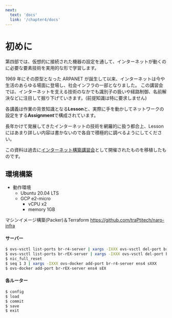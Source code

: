 ```yaml
---
next:
  text: 'docs'
  link: '/chapter4/docs'
---
```


# 初めに

第四部では、仮想的に接続された機器の設定を通して、インターネットが動くのに必要な要素技術を実用的な形で学習します。

1969 年にその原型となった ARPANET が誕生して以来、インターネットは今や生活のあらゆる場面に登場し、社会インフラの一部となりました。
この講習会では、インターネットを支える技術のなかでも識別子の扱いや経路制御、名前解決などに注目して掘り下げていきます。(前提知識は特に要求しません)

各講義は作業の背景知識となる**Lesson**と、実際に手を動かしてネットワークの設定をする**Assignment**で構成されています。

長年かけて発展してきたインターネットの技術を網羅的に扱う都合上、Lesson にはあまり詳しい内容は書かないので各自で積極的に調べるようにしてください。

この資料は過去に[インターネット構築講習会](https://github.com/hijiki51/InternetArchLecture)として開催されたものを移植したものです。

## 環境構築
- 動作環境
  - Ubuntu 20.04 LTS
  - GCP e2-micro
    - vCPU x2
    - memory 1GB

マシンイメージ構築(Packer)＆Terraform
https://github.com/traPtitech/naro-infra

#### サーバー
```sh
$ ovs-vsctl list-ports br-r4-server | xargs -IXXX ovs-vsctl del-port br-r4-server XXX
$ ovs-vsctl list-ports br-rEX-server | xargs -IXXX ovs-vsctl del-port br-rEX-server XXX
$ nic_full_reset
$ seq 1 3 | xargs -IXXX ovs-docker add-port br-r4-server ens4 sXXX
$ ovs-docker add-port br-rEX-server ens4 sEX
```

#### 各ルーター
```sh
$ config
$ load
$ commit
$ save
$ exit
```
